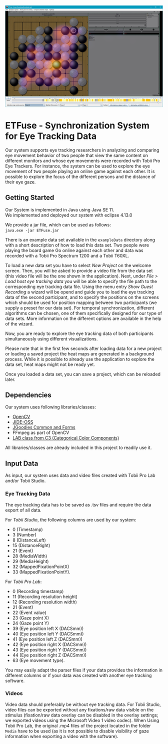 ![Application](application.png?raw=true)

# ETFuse - Synchronization System for Eye Tracking Data

Our system supports eye tracking researchers in analyzing and comparing eye movement behavior of two people that view the same content on different monitors and whose eye movements were recorded with Tobii Pro Eye Trackers.
For instance, the system can be used to explore the eye movement of two people playing an online game against each other. It is possible to explore the focus of the different persons and the distance of their eye gaze.

## Getting Started

Our System is implemented in Java using Java SE 11.<br/>
We implemented and deployed our system with eclipse 4.13.0

We provide a jar file, which can be used as follows:<br/>
`java.exe -jar ETFuse.jar`

There is an example data set available in the `exampleData` directory along with a short description of how to load this data set. Two people were playing the board game Go online against each other and data was recorded with a Tobii Pro Spectrum 1200 and a Tobii T60XL.

To load a new data set you have to select *New Project* on the welcome screen. Then, you will be asked to provide a video file from the data set (this video file will be the one shown in the application). Next, under *File > Load host eye tracking data* you will be able to specify the file path to the corresponding eye tracking data file. Using the menu entry *Show Guest Recording* a wizard will be opend and guide you to load the eye tracking data of the second participant, and to specify the positions on the screens which should be used for position mapping between two participants (we supply a preset for our data set). For temporal synchronization, different algorithms can be chosen, one of them specifically designed for our type of data sets. More information on the different options are available in the help of the wizard.

Now, you are ready to explore the eye tracking data of both participants simultaneously using different visualizations.

Please note that in the first few seconds after loading data for a new project or loading a saved project the heat maps are generated in a background process. While it is possible to already use the application to explore the data set, heat maps might not be ready yet.

Once you loaded a data set, you can save a project, which can be reloaded later.

## Dependencies

Our system uses following libraries/classes:

* [OpenCV](https://docs.opencv.org/3.4.7/d1/dfb/intro.html)
* [JIDE-OSS](https://github.com/jidesoft/jide-oss)
* [JGoodies Common and Forms](http://www.jgoodies.com/downloads/libraries/)
* FFmpeg as part of OpenCV
* [LAB class from C3 (Categorical Color Components)](https://github.com/StanfordHCI/c3/blob/master/java/src/edu/stanford/vis/color/LAB.java)

All libraries/classes are already included in this project to readily use it.


## Input Data

As input, our system uses data and video files created with Tobii Pro Lab and/or Tobii Studio.

### Eye Tracking Data

The eye tracking data has to be saved as .tsv files and require the data export of all data.

For *Tobii Studio*, the following columns are used by our system:<br/>
* 0 (Timestamp)
* 3 (Number)
* 8 (DistanceLeft)
* 15 (DistanceRight)
* 21 (Event)
* 28 (MediaWidth)
* 29 (MediaHeight)
* 32 (MappedFixationPointX)
* 33 (MappedFixationPointY).

For *Tobii Pro Lab*:<br/>
* 0 (Recording timestamp)
* 11 (Recording resolution height)
* 12 (Recording resolution width)
* 21 (Event)
* 22 (Event value)
* 23 (Gaze point X)
* 24 (Gaze point Y)
* 39 (Eye position left X (DACSmm))
* 40 (Eye position left Y (DACSmm))
* 41 (Eye position left Z (DACSmm))
* 42 (Eye position right X (DACSmm))
* 43 (Eye position right Y (DACSmm))
* 44 (Eye position right Z (DACSmm))
* 63 (Eye movement type).

You may easily adapt the parser files if your data provides the information in different columns or if your data was created with another eye tracking software.

### Videos

Video data should preferably be without eye tracking data.
For Tobii Studio, video files can be exported without any fixations/raw data visible on the stimulus (fixation/raw data overlay can be disabled in the overlay settings; we exported videos using the Microsoft Video 1 video codec).
When Using Tobii Pro Lab, the original .mp4 files of the project located in the folder `Media` have to be used (as it is not possible to disable visibility of gaze information when exporting a video with the software).
